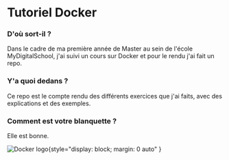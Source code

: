 # Tutoriel Docker

### D'où sort-il ?

Dans le cadre de ma première année de Master au sein de l'école MyDigitalSchool, j'ai suivi un cours sur Docker et pour le rendu j'ai fait un repo.

### Y'a quoi dedans ?

Ce repo est le compte rendu des différents exercices que j'ai faits, avec des explications et des exemples.

### Comment est votre blanquette ?

Elle est bonne.

![Docker logo](https://dv495y1g0kef5.cloudfront.net/training/data_engineer_uber/img/docker.png "docker logo"){style="display: block; margin: 0 auto" }
